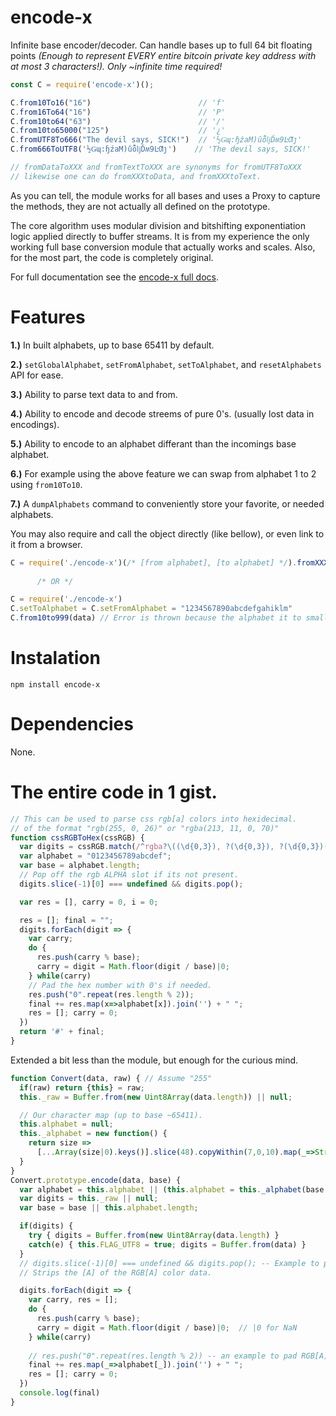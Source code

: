 # encode-x
Infinite base encoder/decoder. Can handle bases up to full 64 bit floating points _(Enough to represent EVERY entire bitcoin private key address with at most 3 characters!). Only ~infinite time required!_

```javascript
const C = require('encode-x')();

C.from10To16("16")                        // 'f'
C.from16To64("16")                        // 'P'
C.from10to64("63")                        // '/'
C.from10to65000("125")                    // '¿'
C.fromUTF8To666("The devil says, SICK!")  // '½Ǥɰ:ɧźaM)ûȭǉĎʍ9ĿƢȷ'
C.from666ToUTF8('½Ǥɰ:ɧźaM)ûȭǉĎʍ9ĿƢȷ')    // 'The devil says, SICK!'

// fromDataToXXX and fromTextToXXX are synonyms for fromUTF8ToXXX
// likewise one can do fromXXXtoData, and fromXXXtoText.
```

As you can tell, the module works for all bases and uses a Proxy to capture the methods, they are not actually all defined on the prototype.

The core algorithm uses modular division and bitshifting exponentiation logic applied directly to buffer streams. It is from my experience
the only working full base conversion module that actually works and scales. Also, for the most part, the code is completely original.

For full documentation see the [encode-x full docs](https://ileathan.github.io/encode-x).

# Features

**1.)** In built alphabets, up to base 65411 by default.

**2.)** `setGlobalAlphabet`, `setFromAlphabet`, `setToAlphabet`, and `resetAlphabets` API for ease.

**3.)** Ability to parse text data to and from.

**4.)** Ability to encode and decode streems of pure 0's. (usually lost data in encodings).

**5.)** Ability to encode to an alphabet differant than the incomings base alphabet.

**6.)** For example using the above feature we can swap from alphabet 1 to 2 using `from10To10`.

**7.)** A `dumpAlphabets` command to conveniently store your favorite, or needed alphabets.

You may also require and call the object directly (like bellow), or even link to it from a browser. 

```javascript
C = require('./encode-x')(/* [from alphabet], [to alphabet] */).fromXXXtoXXX(data) 
     
      /* OR */

C = require('./encode-x')
C.setToAlphabet = C.setFromAlphabet = "1234567890abcdefgahiklm"
C.from10to999(data) // Error is thrown because the alphabet it to small for base999.
```

# Instalation

```npm install encode-x```

# Dependencies

None.

# The entire code in 1 gist.

```javascript
// This can be used to parse css rgb[a] colors into hexidecimal.
// of the format "rgb(255, 0, 26)" or "rgba(213, 11, 0, 70)"
function cssRGBToHex(cssRGB) {
  var digits = cssRGB.match(/^rgba?\((\d{0,3}), ?(\d{0,3}), ?(\d{0,3})(?:, ?(\d{0,3})\))?\)?$/i).slice(1);
  var alphabet = "0123456789abcdef";
  var base = alphabet.length;
  // Pop off the rgb ALPHA slot if its not present.
  digits.slice(-1)[0] === undefined && digits.pop();

  var res = [], carry = 0, i = 0; 

  res = []; final = "";
  digits.forEach(digit => { 
    var carry;
    do {
      res.push(carry % base);
      carry = digit = Math.floor(digit / base)|0;
    } while(carry)
    // Pad the hex number with 0's if needed.
    res.push("0".repeat(res.length % 2));
    final += res.map(x=>alphabet[x]).join('') + " ";
    res = []; carry = 0;
  })
  return '#' + final;
} 
```

Extended a bit less than the module, but enough for the curious mind.

```javascript
function Convert(data, raw) { // Assume "255"
  if(raw) return {this} = raw;
  this._raw = Buffer.from(new Uint8Array(data.length)) || null;

  // Our character map (up to base ~65411).
  this.alphabet = null;
  this._alphabet = new function() { 
    return size => 
      [...Array(size|0).keys()].slice(48).copyWithin(7,0,10).map(_=>String.fromCharCode(_)).slice(a)
  }
}
Convert.prototype.encode(data, base) {
  var alphabet = this.alphabet || (this.alphabet = this._alphabet(base||16));
  var digits = this._raw || null;
  var base = base || this.alphabet.length;

  if(digits) {
    try { digits = Buffer.from(new Uint8Array(data.length) }
    catch(e) { this.FLAG_UTF8 = true; digits = Buffer.from(data) }
  }
  // digits.slice(-1)[0] === undefined && digits.pop(); -- Example to pop off useless 'decoding' data (like base64 ='s).
  // Strips the [A] of the RGB[A] color data.  

  digits.forEach(digit => { 
    var carry, res = [];
    do {
      res.push(carry % base);
      carry = digit = Math.floor(digit / base)|0;  // |0 for NaN
    } while(carry)
  
    // res.push("0".repeat(res.length % 2)) -- an example to pad RGB[A] colors into proper hex format. (base 64 is similar)
    final += res.map(_=>alphabet[_]).join('') + " ";
    res = []; carry = 0;
  })
  console.log(final)
} 
```
